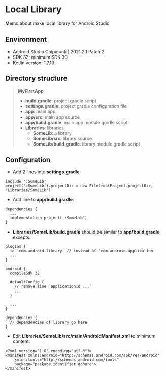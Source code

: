 # Local Library

Memo about make local library for Android Studio

## Environment

- Android Studio Chipmunk | 2021.2.1 Patch 2
- SDK 32; minimum SDK 30
- Kotlin version: 1.7.10

## Directory structure

> **MyFirstApp**
> - **build.gradle**: project gradle script
> - **settings.gradle**: project gradle configuration file
> - **app**: main app
> - **app/src**: main app source
> - **app/build.gradle**: main app module gradle script
> - **Libraries**: libraries
>   - **SomeLib**: a library
>   - **SomeLib/src**: library source
>   - **SomeLib/build.gradle**: library module gradle script

## Configuration

- Add 2 lines into **settings.gradle**:
```
include ':SomeLib'
project(':SomeLib').projectDir = new File(rootProject.projectDir, 'Libraries/SomeLib')
```

- Add line to **app/build.gradle**:
```
dependencies {
  ...
  implementation project(':SomeLib')
}
```

- **Libraries/SomeLib/build.gradle** should be similar to **app/build.gradle**, excepts:
```
plugins {
  id 'com.android.library' // instead of 'com.android.application'
  ...
}

android {
  compileSdk 32

  defaultConfig {
    // remove line `applicationId ...`
    ...
  }

  ...
}

dependencies {
  // dependencies of library go here
}
```

- Edit **Libraries/SomeLib/src/main/AndroidManifest.xml** to minimum content:
```
<?xml version="1.0" encoding="utf-8"?>
<manifest xmlns:android="http://schemas.android.com/apk/res/android"
    xmlns:tools="http://schemas.android.com/tools"
    package="package.identifier.gohere">
</manifest>
```
